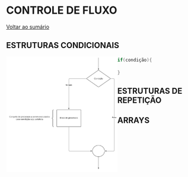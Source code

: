 # **CONTROLE DE FLUXO**

[Voltar ao sumário](../../README.md)

## **ESTRUTURAS CONDICIONAIS**

<img src="construto condicional - if.svg" align="left" width="300px"></img>

```c
if(condição){
  
}
```

## **ESTRUTURAS DE REPETIÇÃO**

## **ARRAYS**
